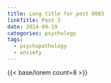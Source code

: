```yaml
---
title: Long title for post 0003
linkTitle: Post 3
date: 2024-09-19
categories: psychology
tags:
  - psychopathology
  - anxiety
---
```

{{< base/lorem count=8 >}}
